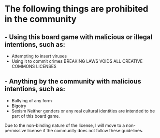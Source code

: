# The following things are prohibited in the community
## - Using this board game with malicious or illegal intentions, such as:
   - Attempting to insert viruses
   - Using it to commit crimes
BREAKING LAWS VOIDS ALL CREATIVE COMMONS LICENSES
##  - Anything by the community with malicious intentions, such as:
   - Bullying of any form
   - Bigotry
   - Sexism
Neither genders or any real cultural identities are intended to be part of this board game.

Due to the non-binding nature of the license, I will move to a non-permissive license if the community does not follow these guidelines.
